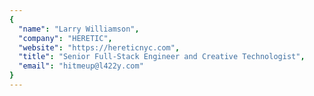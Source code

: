 ```yaml
---
{
  "name": "Larry Williamson",
  "company": "HERETIC",
  "website": "https://hereticnyc.com",
  "title": "Senior Full-Stack Engineer and Creative Technologist",
  "email": "hitmeup@l422y.com"
}
---
```

